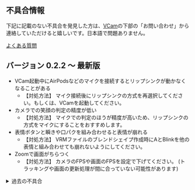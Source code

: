 不具合情報
---

下記に記載のない不具合を発見した方は、[VCam](https://vcamapp.com/)の下部の「お問い合わせ」から連絡していただけると嬉しいです。日本語で問題ありません。

[よくある質問](faq.md)

## バージョン 0.2.2 〜 最新版

- VCam起動中にAirPodsなどのマイクを接続するとリップシンクが動かなくなることがある
  - 【対処方法】 マイク接続後にリップシンクの方式を再選択してください。もしくは、VCamを起動してください。
- カメラでの笑顔の判定の精度が低い
  - 【対処方法】 マイクでの判定のほうが精度が高いため、リップシンクの方式をマイクにすることをおすすめします。
- 表情ボタンと瞬きや口パクを組み合わせると表情が崩れる
  - 【対処方法】 VRMファイルのブレンドシェイプ作成時にAとBlinkを他の表情と組み合わせても崩れないようにしてください。
- Zoomで画面がちらつく
  - 【対処方法】 カメラのFPSや画面のFPSを設定で下げてください。 (トラッキングや画面の更新処理が間に合っていない可能性があります)


<details>
<summary>過去の不具合</summary>

## バージョン 0.2.1

- Mac mini等の標準のカメラが搭載されていないデバイスでアプリがクラッシュする

## バージョン 0.1.2 〜 0.2.0

- ウィンドウをリサイズすると画面が映らなくなる
  - 【対処方法】 何度かリサイズしていると画面が表示されます。修正まではその画面サイズでご利用ください。
- アプリを起動するとアバターの位置が画面外になることがある
  - 【対処方法】 初期位置に移動ボタンを押してください
- たまにカメラトラッキングが動かない
  - 【対処方法】 設定タブでカメラの使用をOFFにした後、ONに戻してください

## バージョン 0.1.0 〜 0.1.1

- アプリがまれに固まる、アプリ終了時にクラッシュする
- Google Meetなどのブラウザの機能で仮想カメラを呼び出すと映像が固まる場合がある
  - 【対処方法】 OBSの仮想カメラなどを経由して本アプリの映像を送るようにしてください
- 初回起動時にカメラトラッキングが動かない
  - 【対処方法】 アプリを再起動してください
</details>
